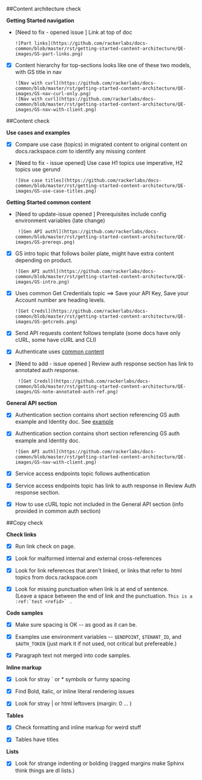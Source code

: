 ##Content architecture check

**Getting Started navigation**

- [Need to fix - opened issue ] Link at top of doc
  
      ![Part links](https://github.com/rackerlabs/docs-common/blob/master/rst/getting-started-content-architecture/QE-images/GS-part-links.png)
  
- [x] Content hierarchy for top-sections looks like one of these two models, with GS title in nav
  
      ![Nav with curl](https://github.com/rackerlabs/docs-common/blob/master/rst/getting-started-content-architecture/QE-images/GS-nav-curl-only.png) 
      ![Nav with curl](https://github.com/rackerlabs/docs-common/blob/master/rst/getting-started-content-architecture/QE-images/GS-nav-with-client.png) 

##Content check

**Use cases and examples**

- [x] Compare use case (topics) in migrated content to original content on docs.rackspace.com to identify any missing content

- [Need to fix - issue opened] Use case H1 topics use imperative, H2 topics use gerund

      ![Use case titles](https://github.com/rackerlabs/docs-common/blob/master/rst/getting-started-content-architecture/QE-images/GS-use-case-titles.png) 


**Getting Started common content**

- [Need to update-issue opened ]  Prerequisites include config environment variables (late change)
       
       ![Gen API authl](https://github.com/rackerlabs/docs-common/blob/master/rst/getting-started-content-architecture/QE-images/GS-prereqs.png) 
       

- [x]  GS intro topic that follows boiler plate, might have extra content depending on product.

       ![Gen API authl](https://github.com/rackerlabs/docs-common/blob/master/rst/getting-started-content-architecture/QE-images/GS-intro.png) 
       

- [x]  Uses common Get Credentials topic ==> Save your API Key, Save your Account number are heading levels.

       ![Get Credsl](https://github.com/rackerlabs/docs-common/blob/master/rst/getting-started-content-architecture/QE-images/GS-getcreds.png) 


- [x]  Send API requests content follows template (some docs have only cURL, some have cURL and CLI)
      

- [x]  Authenticate uses [common content](https://developer.rackspace.com/docs/cloud-big-data/v2/developer-guide/#document-getting-started/authenticate) 


- [Need to add - issue opened ]  Review auth response section has link to annotated auth response.

       ![Get Credsl](https://github.com/rackerlabs/docs-common/blob/master/rst/getting-started-content-architecture/QE-images/GS-note-annotated-auth-ref.png) 


**General API section**

- [x] Authentication section contains short section referencing GS auth example and Identity doc. 
      See [example](https://developer.rackspace.com/docs/cloud-big-data/v2/developer-guide/#document-general-api-info/authentication-gen-api)

- [x] Authentication section contains short section referencing GS auth example and Identity doc.
      
      ![Gen API authl](https://github.com/rackerlabs/docs-common/blob/master/rst/getting-started-content-architecture/QE-images/GS-nav-with-client.png) 

- [x] Service access endpoints topic follows authentication

- [x] Service access endpoints topic has link to auth response in Review Auth response section.

- [x] How to use cURL topic not included in the General API section (info provided in common auth section)


##Copy check

**Check links**

- [x] Run link check on page.

- [x] Look for malformed internal and external cross-references

- [x] Look for link references that aren't linked, or links that refer to html topics from docs.rackspace.com

- [x] Look for missing punctuation when link is at end of sentence.  
          (Leave a space between the end of link and the punctuation. ```This is a :ref:`test <refid>` .```

**Code samples**

- [x] Make sure spacing is OK -- as good as it can be.

- [x] Examples use environment variables -- ``$ENDPOINT``, ``$TENANT_ID``, and ``$AUTH_TOKEN``  (just mark it if not used, not critical but prefereable.)

- [x] Paragraph text not merged into code samples.

**Inline markup**

- [x] Look for stray ` or * symbols or funny spacing

- [x] Find Bold, italic, or inline literal rendering issues

- [x] Look for stray | or html leftovers  (margin: 0 ... )

**Tables**

- [x] Check formatting and inline markup for weird stuff

- [x] Tables have titles 

**Lists**

- [x] Look for strange indenting or bolding (ragged margins make Sphinx think things are dl lists.)
